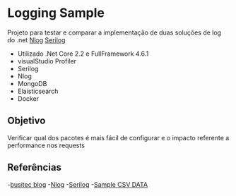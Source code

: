 # Logging Sample

Projeto para testar e comparar a implementação de duas soluções de log do .net
[Nlog](https://nlog-project.org/)
[Serilog](https://serilog.net/)

- Utilizado .Net Core 2.2 e FullFramework 4.6.1
- visualStudio Profiler
- Serilog
- Nlog
- MongoDB
- Elaisticsearch
- Docker

## Objetivo

Verificar qual dos pacotes é mais fácil de configurar e o impacto referente a performance nos requests

## Referências

-[busitec blog](https://blog.busitec.de/fachliches-und-technisches-logging-mit-serilog/)
-[Nlog](https://nlog-project.org/)
-[Serilog](https://serilog.net/)
-[Sample CSV DATA](https://support.spatialkey.com/spatialkey-sample-csv-data/)
